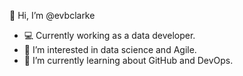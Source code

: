 👋 Hi, I’m @evbclarke

- 💻 Currently working as a data developer.
- 👀 I’m interested in data science and Agile.
- 🌱 I’m currently learning about GitHub and DevOps.

<!---
evbclarke/evbclarke is a ✨ special ✨ repository because its `README.md` (this file) appears on your GitHub profile.
You can click the Preview link to take a look at your changes.
--->
